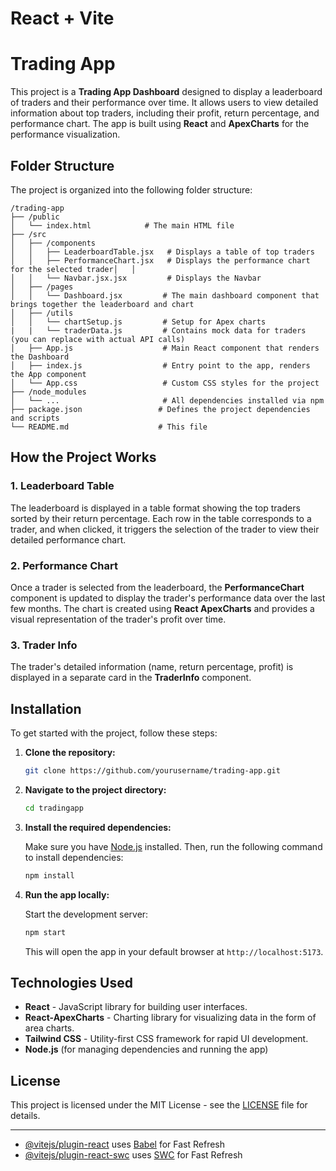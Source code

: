 # React + Vite

# Trading App

This project is a **Trading App Dashboard** designed to display a leaderboard of traders and their performance over time. It allows users to view detailed information about top traders, including their profit, return percentage, and performance chart. The app is built using **React** and **ApexCharts** for the performance visualization.

## Folder Structure

The project is organized into the following folder structure:

```
/trading-app
├── /public
│   └── index.html            # The main HTML file
├── /src
│   ├── /components
│   │   ├── LeaderboardTable.jsx   # Displays a table of top traders
│   │   ├── PerformanceChart.jsx   # Displays the performance chart for the selected trader│   │
│   │   └── Navbar.jsx.jsx         # Displays the Navbar
│   ├── /pages
│   │   └── Dashboard.jsx         # The main dashboard component that brings together the leaderboard and chart
│   ├── /utils
│   │   └── chartSetup.js         # Setup for Apex charts
|   |   └── traderData.js         # Contains mock data for traders (you can replace with actual API calls)
│   ├── App.js                    # Main React component that renders the Dashboard
│   ├── index.js                  # Entry point to the app, renders the App component
│   └── App.css                   # Custom CSS styles for the project
├── /node_modules
│   └── ...                       # All dependencies installed via npm
├── package.json                 # Defines the project dependencies and scripts
└── README.md                    # This file
```

## How the Project Works

### 1. **Leaderboard Table**

The leaderboard is displayed in a table format showing the top traders sorted by their return percentage. Each row in the table corresponds to a trader, and when clicked, it triggers the selection of the trader to view their detailed performance chart.

### 2. **Performance Chart**

Once a trader is selected from the leaderboard, the **PerformanceChart** component is updated to display the trader's performance data over the last few months. The chart is created using **React ApexCharts** and provides a visual representation of the trader's profit over time.

### 3. **Trader Info**

The trader's detailed information (name, return percentage, profit) is displayed in a separate card in the **TraderInfo** component.

## Installation

To get started with the project, follow these steps:

1. **Clone the repository:**

   ```bash
   git clone https://github.com/yourusername/trading-app.git
   ```

2. **Navigate to the project directory:**

   ```bash
   cd tradingapp
   ```

3. **Install the required dependencies:**

   Make sure you have [Node.js](https://nodejs.org/) installed. Then, run the following command to install dependencies:

   ```bash
   npm install
   ```

4. **Run the app locally:**

   Start the development server:

   ```bash
   npm start
   ```

   This will open the app in your default browser at `http://localhost:5173`.

## Technologies Used

- **React** - JavaScript library for building user interfaces.
- **React-ApexCharts** - Charting library for visualizing data in the form of area charts.
- **Tailwind CSS** - Utility-first CSS framework for rapid UI development.
- **Node.js** (for managing dependencies and running the app)

## License

This project is licensed under the MIT License - see the [LICENSE](LICENSE) file for details.

---

- [@vitejs/plugin-react](https://github.com/vitejs/vite-plugin-react/blob/main/packages/plugin-react/README.md) uses [Babel](https://babeljs.io/) for Fast Refresh
- [@vitejs/plugin-react-swc](https://github.com/vitejs/vite-plugin-react-swc) uses [SWC](https://swc.rs/) for Fast Refresh
